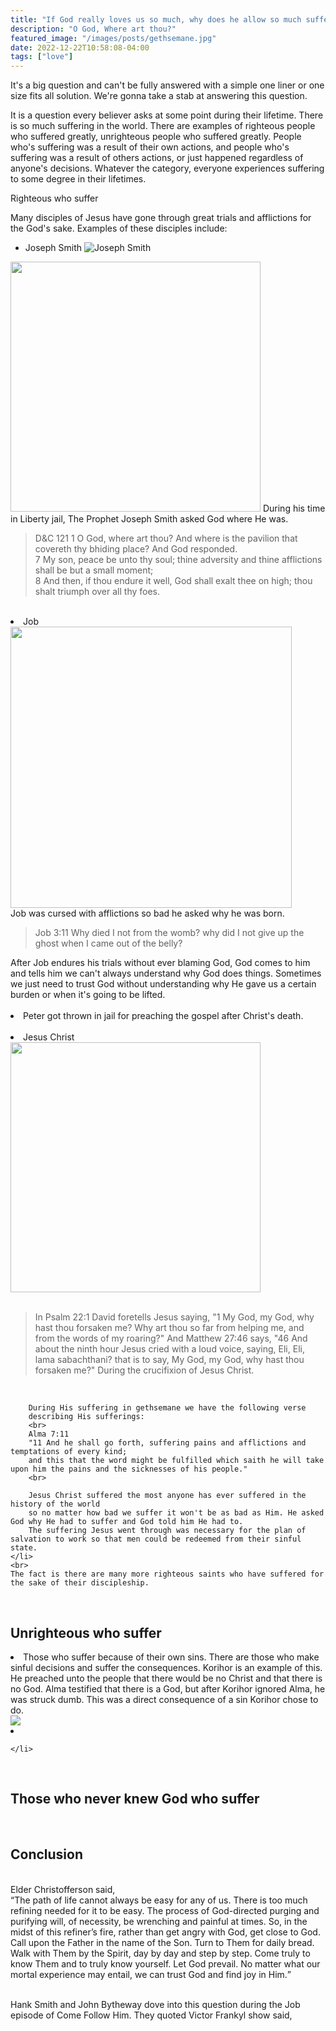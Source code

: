 ```yaml
---
title: "If God really loves us so much, why does he allow so much suffering?"
description: "O God, Where art thou?"
featured_image: "/images/posts/gethsemane.jpg"
date: 2022-12-22T10:58:08-04:00
tags: ["love"]
---
```



It's a big question and can't be fully answered with a simple one liner or one size fits all solution. 
We're gonna take a stab at answering this question. 

It is a question every believer asks at some point during their lifetime. 
There is so much suffering in the world. 
There are examples of righteous people who suffered greatly, unrighteous people who suffered greatly. 
People who's suffering was a result of their own actions, and people who's suffering was a result of others actions, 
or just happened regardless of anyone's decisions.
Whatever the category, everyone experiences suffering to some degree in their lifetimes. 

Righteous who suffer

Many disciples of Jesus have gone through great trials and afflictions for the God's sake. 
Examples of these disciples include: 

- Joseph Smith
![Joseph Smith](/img/posts/liberty.jpeg)
<img src="" width="400" class="responsive">
During his time in Liberty jail, The Prophet Joseph Smith asked God where He was. 
<br>
<blockquote cite="https://www.huxley.net/bnw/four.html">
    D&C 121
    1 O God, where art thou? And where is the pavilion that covereth thy bhiding place?
    And God responded.
    <br>
    7 My son, peace be unto thy soul; thine adversity and thine afflictions shall be but a small moment;
    <br>
    8 And then, if thou endure it well, God shall exalt thee on high; thou shalt triumph over all thy foes.
</blockquote>
    </li>
    <br>
    <li>
        Job
        <br>
        <img src="/img/posts/job.jpg" width="450" class="responsive">
        <br>
        Job was cursed with afflictions so bad he asked why he was born.
        <blockquote>
        Job 3:11
        Why died I not from the womb? why did I not give up the ghost when I came out of the belly?
        </blockquote>
        After Job endures his trials without ever blaming God, 
        God comes to him and tells him we can't always understand why God does things.
        Sometimes we just need to trust God without understanding why He gave us a certain burden or when it's going to be lifted.
    </li>
    <br>
    <li>
        Peter got thrown in jail for preaching the gospel after Christ's death.
    </li>
    <br>
    <li>
        Jesus Christ
        <br>
        <img src="/img/posts/gethsemane.jpg" width="400" class="responsive">
        <br>
        <br>
        <blockquote>
            <p>
                In Psalm 22:1 David foretells Jesus saying, 
                "1 My God, my God, why hast thou forsaken me? Why art thou so far from helping me, and from the words of my roaring?"
                And Matthew 27:46 says, "46 And about the ninth hour Jesus cried with a loud voice, saying, Eli, Eli, lama sabachthani?
                that is to say, My God, my God, why hast thou forsaken me?" During the crucifixion of Jesus Christ. 
            </p>
        </blockquote>
        <br>
        
        During His suffering in gethsemane we have the following verse 
        describing His sufferings:
        <br>
        Alma 7:11
        "11 And he shall go forth, suffering pains and afflictions and temptations of every kind; 
        and this that the word might be fulfilled which saith he will take upon him the pains and the sicknesses of his people."
        <br>

        Jesus Christ suffered the most anyone has ever suffered in the history of the world 
        so no matter how bad we suffer it won't be as bad as Him. He asked God why He had to suffer and God told him He had to. 
        The suffering Jesus went through was necessary for the plan of salvation to work so that men could be redeemed from their sinful state.
    </li>
    <br>
    The fact is there are many more righteous saints who have suffered for the sake of their discipleship. 

</ul>
<br>

<h2>Unrighteous who suffer</h2>
<lu>
    <li>
        Those who suffer because of their own sins. There are those who make sinful decisions and suffer the consequences. 
        Korihor is an example of this. He preached unto the people that there would be no Christ and that there is no God. 
        Alma testified that there is a God, but after Korihor ignored Alma, he was struck dumb. 
        This was a direct consequence of a sin Korihor chose to do. 
    </li>
    <img src="img/posts/alma.jpeg" class="responsive">
    <br>
    <li>
        
    </li>
</lu>

<br>
<h2>Those who never knew God who suffer</h2>

<br>
<h2>Conclusion</h2>
<br>
Elder Christofferson said, 
<br>
<q>The path of life cannot always be easy for any of us. There is too much refining needed for it to be easy. The process of God-directed purging and purifying will, of necessity, be wrenching and painful at times. 
So, in the midst of this refiner’s fire, rather than get angry with God, get close to God. Call upon the Father in the name of the Son. Turn to Them for daily bread. Walk with Them by the Spirit, day by day and step by step. Come truly to know Them and to truly know yourself. Let God prevail. 
No matter what our mortal experience may entail, we can trust God and find joy in Him.</q>
<br>
<br>

Hank Smith and John Bytheway dove into this question during the Job episode of Come Follow Him. They quoted Victor Frankyl show said, 
    

</html>